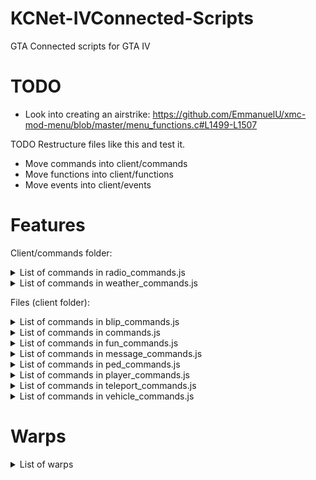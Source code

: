 # KCNet-IVConnected-Scripts

GTA Connected scripts for GTA IV

# TODO
* Look into creating an airstrike: https://github.com/EmmanuelU/xmc-mod-menu/blob/master/menu_functions.c#L1499-L1507

TODO Restructure files like this and test it.
* Move commands into client/commands
* Move functions into client/functions
* Move events into client/events

# Features
Client/commands folder:
<details>
<summary> List of commands in radio_commands.js </summary>

* /mobileradio (This toggles the mobile radio on and off for the game.)

</details>

<details>
<summary> List of commands in weather_commands.js </summary>

* /weather (sunny, rainy, storm) This sets the weather in the game.

</details>

Files (client folder):

<details>
<summary> List of commands in blip_commands.js </summary>

* /toggleblip (This toggles the blip, currently set to test1 warp.)

</details>


<details>
<summary> List of commands in commands.js </summary>

* /spawn (Teleport to spawn)
* /clearwl (Clear wanted level)
* /maxwl (Give max wanted level)
* /weapon1 (Give weapon set 1)
* /opengarage (Open mission garage)
* /closegarage (Close mission garage)
* /startscript (Starts a game script, currently set to the computer in game.)
* /startcs (Start cutscenes, this is disabled)
* /scmtest (I think this is only for Vice City, GTA 3, and San Andreas.)


</details>

<details>
<summary> List of commands in fun_commands.js </summary>

* /gravon (Enable gravity for yourself)
* /gravoff (Disable gravity for yourself)

</details>

<details>
<summary> List of commands in message_commands.js </summary>

* /printhelp (Print a test help message)

</details>

<details>
<summary> List of commands in ped_commands.js </summary>

* /createped (This runs the createPed function in this file, it needs moved into functions.js)

</details>

<details>
<summary> List of commands in player_commands.js </summary>

* /god (Toggle invincibility on/off)
* /helmet (This should give the player a helmet, it doesn't work)
* /heal (Give the player max health and armour {100 health, 250 armour})
* /kill (This will kill the player instantly, runs the EXPLODE_CHAR_HEAD native)
* /coords (Display your current coords, move this into another file.)
* /sky (Teleport the player with +50 added to your current Z coord, put the player in the sky.)
* /setmaxwl (Set max wanted level, can be from 0 {Disabled} or 6 {Max Wanted level.})

</details>

<details>
<summary> List of commands in teleport_commands.js </summary>

* /goto (Teleport to a set of coordinates, also teleport your vehicle.)
* /warp (This runs the teleportPlayer function with the specified text for the warp.)
* This file has some misc functions, such as checking if the player is in a vehicle, warping the player with a vehicle if they are in one and fade in, warping player without vehicle and fade in, and a teleport function.

</details>


<details>
<summary> List of commands in vehicle_commands.js </summary>

* /fixveh (Fix current vehicle)
* /explodeveh (Blow up current vehicle)
* /removevehwindows (This is untested and possibly incomplete.)

</details>

# Warps
<details>
<summary> List of warps </summary>

* spawn - Teleports you to the party island spawn
* parkinglot1 - Teleports you to parking lot #1.
* garage1 - Teleports you to garage #1 on the map.
* airport1 - Teleports you to the airport.
* hospital - Teleports you to the hospital that you can enter.
* prisonin - Teleports you inside the prison.
* prisonout - Teleports you outside the prison.
* island - Teleports you to happiness island.
* islandst - Teleports you to the statue on happiness island.
* swings1 - Teleports you to swingset #1 for the swingset glitch.

</details>

